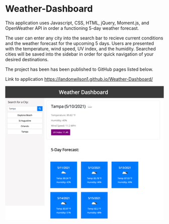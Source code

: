 # Weather-Dashboard
This application uses Javascript, CSS, HTML, jQuery, Moment.js, and OpenWeather API in order a functioning 5-day weather forecast. 

The user can enter any city into the search bar to recieve current conditions and the weather forecast for the upcoming 5 days. Users are presented with the temperature, wind speed, UV index, and the humidity. Searched cities will be saved into the sidebar in order for quick navigation of your desired destinations. 


The project has been has been published to GitHub pages listed below. 

Link to application https://landonwilson1.github.io/Weather-Dashboard/

![Screenshots of Quiz](screenshot-weather.png)


